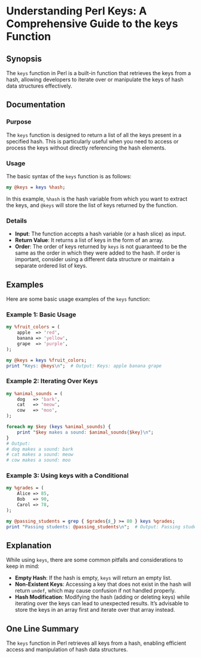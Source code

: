 <!--
Meta Description: # Understanding Perl Keys: A Comprehensive Guide to the keys Function ## Synopsis The `keys` function in Perl is a built-in function that retrieves th...
Meta Keywords: keys, hash, function, perl, list
-->

# Understanding Perl Keys: A Comprehensive Guide to the keys Function

## Synopsis
The `keys` function in Perl is a built-in function that retrieves the keys from a hash, allowing developers to iterate over or manipulate the keys of hash data structures effectively.

## Documentation
### Purpose
The `keys` function is designed to return a list of all the keys present in a specified hash. This is particularly useful when you need to access or process the keys without directly referencing the hash elements.

### Usage
The basic syntax of the `keys` function is as follows:

```perl
my @keys = keys %hash;
```

In this example, `%hash` is the hash variable from which you want to extract the keys, and `@keys` will store the list of keys returned by the function.

### Details
- **Input**: The function accepts a hash variable (or a hash slice) as input.
- **Return Value**: It returns a list of keys in the form of an array.
- **Order**: The order of keys returned by `keys` is not guaranteed to be the same as the order in which they were added to the hash. If order is important, consider using a different data structure or maintain a separate ordered list of keys.

## Examples
Here are some basic usage examples of the `keys` function:

### Example 1: Basic Usage
```perl
my %fruit_colors = (
    apple  => 'red',
    banana => 'yellow',
    grape  => 'purple',
);

my @keys = keys %fruit_colors;
print "Keys: @keys\n";  # Output: Keys: apple banana grape
```

### Example 2: Iterating Over Keys
```perl
my %animal_sounds = (
    dog   => 'bark',
    cat   => 'meow',
    cow   => 'moo',
);

foreach my $key (keys %animal_sounds) {
    print "$key makes a sound: $animal_sounds{$key}\n";
}
# Output:
# dog makes a sound: bark
# cat makes a sound: meow
# cow makes a sound: moo
```

### Example 3: Using keys with a Conditional
```perl
my %grades = (
    Alice => 85,
    Bob   => 90,
    Carol => 78,
);

my @passing_students = grep { $grades{$_} >= 80 } keys %grades;
print "Passing students: @passing_students\n";  # Output: Passing students: Alice Bob
```

## Explanation
While using `keys`, there are some common pitfalls and considerations to keep in mind:

- **Empty Hash**: If the hash is empty, `keys` will return an empty list.
- **Non-Existent Keys**: Accessing a key that does not exist in the hash will return `undef`, which may cause confusion if not handled properly.
- **Hash Modification**: Modifying the hash (adding or deleting keys) while iterating over the keys can lead to unexpected results. It’s advisable to store the keys in an array first and iterate over that array instead.

## One Line Summary
The `keys` function in Perl retrieves all keys from a hash, enabling efficient access and manipulation of hash data structures.
